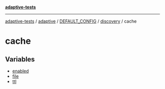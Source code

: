 [**adaptive-tests**](../../../../../../../README.md)

***

[adaptive-tests](../../../../../../../README.md) / [adaptive](../../../../../../README.md) / [DEFAULT\_CONFIG](../../../../README.md) / [discovery](../../README.md) / cache

# cache

## Variables

- [enabled](variables/enabled.md)
- [file](variables/file.md)
- [ttl](variables/ttl.md)
